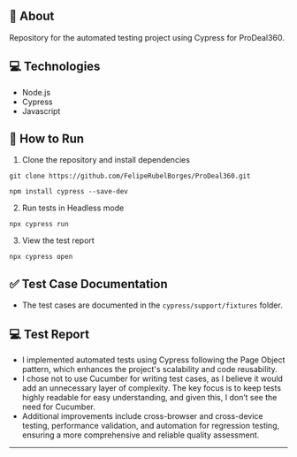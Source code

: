 ## 🤘 About

Repository for the automated testing project using Cypress for ProDeal360.

## 💻 Technologies
- Node.js
- Cypress
- Javascript


## 🤖 How to Run

1. Clone the repository and install dependencies
```
git clone https://github.com/FelipeRubelBorges/ProDeal360.git
```
```
npm install cypress --save-dev
```

2. Run tests in Headless mode
```
npx cypress run
```

3. View the test report
```
npx cypress open
```

## ✅ Test Case Documentation
- The test cases are documented in the `cypress/support/fixtures` folder.

## 💻 Test Report
- I implemented automated tests using Cypress following the Page Object pattern, which enhances the project's scalability and code reusability.
- I chose not to use Cucumber for writing test cases, as I believe it would add an unnecessary layer of complexity. The key focus is to keep tests highly readable for easy understanding, and given this, I don’t see the need for Cucumber.
- Additional improvements include cross-browser and cross-device testing, performance validation, and automation for regression testing, ensuring a more comprehensive and reliable quality assessment.

<hr>
